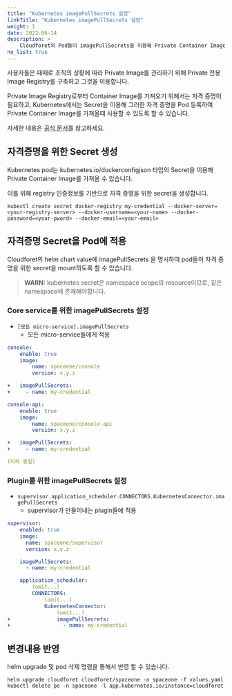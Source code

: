```yaml
---
title: "Kubernetes imagePullSecrets 설정"
linkTitle: "Kubernetes imagePullSecrets 설정"
weight: 1
date: 2022-06-14
description: >
    Cloudforet의 Pod들이 imagePullSecrets을 이용해 Private Container Image를 가져올 수 있도록 하는 방법에 대해 설명합니다.
no_list: true
---
```


사용자들은 때때로 조직의 상황에 따라 Private Image를 관리하기 위해 Private 전용 Image Registry를 구축하고 그것을 이용합니다.

Private Image Registry로부터 Container Image를 가져오기 위해서는 자격 증명이 필요하고, Kubernetes에서는 Secret을 이용해 그러한 자격 증명을 Pod 등록하여 Private Container Image를 가져올때 사용할 수 있도록 할 수 있습니다.

자세한 내용은 [공식 문서](https://kubernetes.io/docs/tasks/configure-pod-container/pull-image-private-registry/)를 참고하세요.

## 자격증명을 위한 Secret 생성

Kubernetes pod는 kubernetes.io/dockerconfigjson 타입의 Secret을 이용해 Private Container Image를 가져올 수 있습니다.

이를 위해 registry 인증정보를 기반으로 자격 증명을 위한 secret을 생성합니다.

```shell
kubectl create secret docker-registry my-credential --docker-server=<your-registry-server> --docker-username=<your-name> --docker-password=<your-pword> --docker-email=<your-email>
```



## 자격증명 Secret을 Pod에 적용

Cloudforet의 helm chart value에 imagePullSecrets 을 명시하여 pod들이 자격 증명을 위한 secret을 mount하도록 할 수 있습니다.

> **WARN:** kubernetes secret은 namespace scope의 resource이므로, 같은 namespace에 존재해야합니다.

### Core service를 위한 imagePullSecrets 설정

- `[모든 micro-service].imagePullSecrets`
  - 모든 micro-service들에게 적용

```yaml
console:
    enable: true
    image:
        name: spaceone/console
        version: x.y.z

+   imagePullSecrets:
+     - name: my-credential

console-api:
    enable: true
    image:
        name: spaceone/console-api
        version: x.y.z

+   imagePullSecrets:
+     - name: my-credential

(이하 동일)
```


### Plugin를 위한 imagePullSecrets 설정

- `supervisor.application_scheduler.CONNECTORS.KubernetesConnector.imagePullSecrets`
    - supervisor가 만들어내는 plugin들에 적용

```yaml
supervisor:
    enabled: true
    image:
      name: spaceone/supervisor
      version: x.y.z

    imagePullSecrets: 
      - name: my-credential

    application_scheduler:
        (omit...)
        CONNECTORS:
            (omit...)
            KubernetesConnector:
                (omit...)
+               imagePullSecrets: 
+                 - name: my-credential
```


## 변경내용 반영

helm upgrade 및 pod 삭제 명령을 통해서 반영 할 수 있습니다.

```shell
helm upgrade cloudforet cloudforet/spaceone -n spaceone -f values.yaml
kubectl delete po -n spaceone -l app.kubernetes.io/instance=cloudforet
```